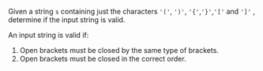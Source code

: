 Given a string ```s``` containing just the characters ```'('```, ```')'```, ```'{'```,```'}'```,```'['```  and ```']'``` ,
determine if the input string is valid.

An input string is valid if:

1. Open brackets must be closed by the same type of brackets.
2. Open brackets must be closed in the correct order.
